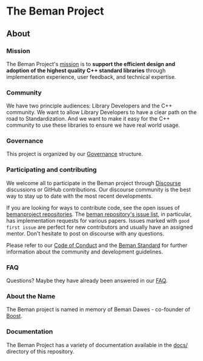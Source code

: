 <!--
SPDX-License-Identifier: Apache-2.0 WITH LLVM-exception
-->

# The Beman Project

## About

### Mission

The Beman Project's [mission](/docs/mission.md) is to **support the efficient design and adoption of the highest quality C++ standard libraries** through implementation experience, user feedback, and technical expertise.

### Community

We have two principle audiences: Library Developers and the C++ community.
We want to allow Library Developers to have a clear path on the road to Standardization.
And we want to make it easy for the C++ community to use these libraries to ensure we have real world usage.

### Governance

This project is organized by our [Governance](/docs/governance.md) structure.

### Participating and contributing


We welcome all to participate in the Beman project through 
[Discourse](https://discourse.bemanproject.org) discussions or GitHub contributions. Our discourse community is the best way to stay up to
date with the most recent developments.

If you are looking for ways to contribute code, see the open issues of [bemanproject repositories](https://github.com/orgs/bemanproject/repositories).
The [beman repository's issue list](https://github.com/bemanproject/beman/issues), in particular, has implementation requests for various papers.
Issues marked with `good first issue` are perfect for new contributors and usually have an assigned mentor. Don't hesitate to post on discourse with any questions.

Please refer to our [Code of Conduct](/docs/code_of_conduct.md) and the [Beman Standard](/docs/beman_standard.md) for further information about the community and
development guidelines.

### FAQ

Questions?
Maybe they have already been answered in our [FAQ](/docs/faq.md).

### About the Name

The Beman project is named in memory of Beman Dawes - co-founder of [Boost](https://www.boost.org).

### Documentation

The Beman Project has a variety of documentation available in the [docs/](/docs/) directory of this repository.
